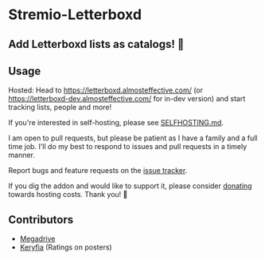 # Stremio-Letterboxd

## Add Letterboxd lists as catalogs! 🎉

## Usage

Hosted: Head to https://letterboxd.almosteffective.com/ (or https://letterboxd-dev.almosteffective.com/ for in-dev version) and start tracking lists, people and more!

If you're interested in self-hosting, please see [SELFHOSTING.md](./SELFHOSTING.md).

I am open to pull requests, but please be patient as I have a family and a full time job. I'll do my best to respond to issues and pull requests in a timely manner.

Report bugs and feature requests on the [issue tracker](https://github.com/megadrive/stremio-letterboxd/issues).

If you dig the addon and would like to support it, please consider [donating](https://buymeacoffee.com/almosteffective) towards hosting costs. Thank you! 🎉

## Contributors

-   [Megadrive](https://github.com/megadrive)
-   [Keryfia](https://github.com/keryfia) (Ratings on posters)
